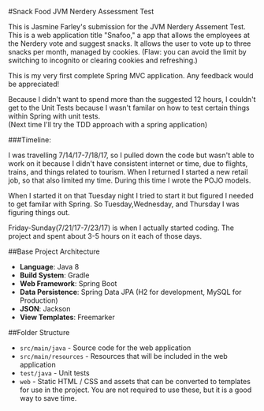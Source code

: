 #Snack Food JVM Nerdery Assessment Test

This is Jasmine Farley's submission for the JVM Nerdery Assement Test. This is a web application 
title "Snafoo," a app that allows the employees at the Nerdery vote and suggest snacks. 
It allows the user to vote up to three snacks per month, managed by cookies. 
(Flaw: you can avoid the limit by switching to incognito or clearing cookies and refreshing.)
 

This is my very first complete Spring MVC application. Any feedback would be appreciated!


Because I didn't want to spend more than the suggested 12 hours, I couldn't get to the Unit Tests because 
I wasn't familar on how to test certain things within Spring with unit tests.  
(Next time I'll try the TDD approach with a spring application)

###Timeline:

I was travelling 7/14/17-7/18/17, so I pulled down the code but wasn't able to 
work on it because I didn't have consistent internet or time, due to flights, trains, and 
 things related to tourism. When I returned I started a new retail job, so that also limited my time. 
During this time I wrote the POJO models.
 
When I started it on that Tuesday night I tried to start it but figured I needed to get familar with Spring. 
So Tuesday,Wednesday, and Thursday I was figuring things out. 

Friday-Sunday(7/21/17-7/23/17) is when I actually started coding. The project and spent about 
3-5 hours on it each of those days. 

##Base Project Architecture
* **Language**: Java 8
* **Build System**: Gradle
* **Web Framework**: Spring Boot
* **Data Persistence**: Spring Data JPA (H2 for development, MySQL for Production)
* **JSON**: Jackson
* **View Templates**: Freemarker

##Folder Structure
* `src/main/java` - Source code for the web application
* `src/main/resources` - Resources that will be included in the web application
* `test/java` - Unit tests
* `web` - Static HTML / CSS and assets that can be converted to templates for use in the project. You are not required to use these, but it
is a good way to save time.